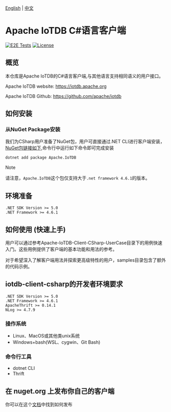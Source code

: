 <!--

    Licensed to the Apache Software Foundation (ASF) under one
    or more contributor license agreements.  See the NOTICE file
    distributed with this work for additional information
    regarding copyright ownership.  The ASF licenses this file
    to you under the Apache License, Version 2.0 (the
    "License"); you may not use this file except in compliance
    with the License.  You may obtain a copy of the License at
    
        http://www.apache.org/licenses/LICENSE-2.0
    
    Unless required by applicable law or agreed to in writing,
    software distributed under the License is distributed on an
    "AS IS" BASIS, WITHOUT WARRANTIES OR CONDITIONS OF ANY
    KIND, either express or implied.  See the License for the
    specific language governing permissions and limitations
    under the License.

-->
[English](./README.md) | [中文](./README_ZH.md)

# Apache IoTDB C#语言客户端
[![E2E Tests](https://github.com/apache/iotdb-client-csharp/actions/workflows/e2e.yml/badge.svg)](https://github.com/apache/iotdb-client-csharp/actions/workflows/e2e.yml)
[![License](https://img.shields.io/badge/license-Apache%202-4EB1BA.svg)](https://www.apache.org/licenses/LICENSE-2.0.html)
## 概览

本仓库是Apache IoTDB的C#语言客户端,与其他语言支持相同语义的用户接口。

Apache IoTDB website: https://iotdb.apache.org

Apache IoTDB Github: https://github.com/apache/iotdb

## 如何安装
### 从NuGet Package安装

我们为CSharp用户准备了NuGet包，用户可直接通过.NET CLI进行客户端安装，[NuGet包链接如下](https://www.nuget.org/packages/Apache.IoTDB/),命令行中运行如下命令即可完成安装
    
```sh
dotnet add package Apache.IoTDB
```
> [!NOTE]
> 请注意，`Apache.IoTDB`这个包仅支持大于`.net framework 4.6.1`的版本。

## 环境准备

    .NET SDK Version >= 5.0
    .NET Framework >= 4.6.1 

## 如何使用 (快速上手)
用户可以通过参考Apache-IoTDB-Client-CSharp-UserCase目录下的用例快速入门。这些用例提供了客户端的基本功能和用法的参考。

对于希望深入了解客户端用法并探索更高级特性的用户，samples目录包含了额外的代码示例。


## iotdb-client-csharp的开发者环境要求

```
.NET SDK Version >= 5.0
.NET Framework >= 4.6.1
ApacheThrift >= 0.14.1
NLog >= 4.7.9
```

### 操作系统

* Linux、MacOS或其他类unix系统
* Windows+bash(WSL、cygwin、Git Bash)

### 命令行工具

* dotnet CLI
* Thrift

## 在 nuget.org 上发布你自己的客户端
你可以在这个[文档](./PUBLISH.md)中找到如何发布